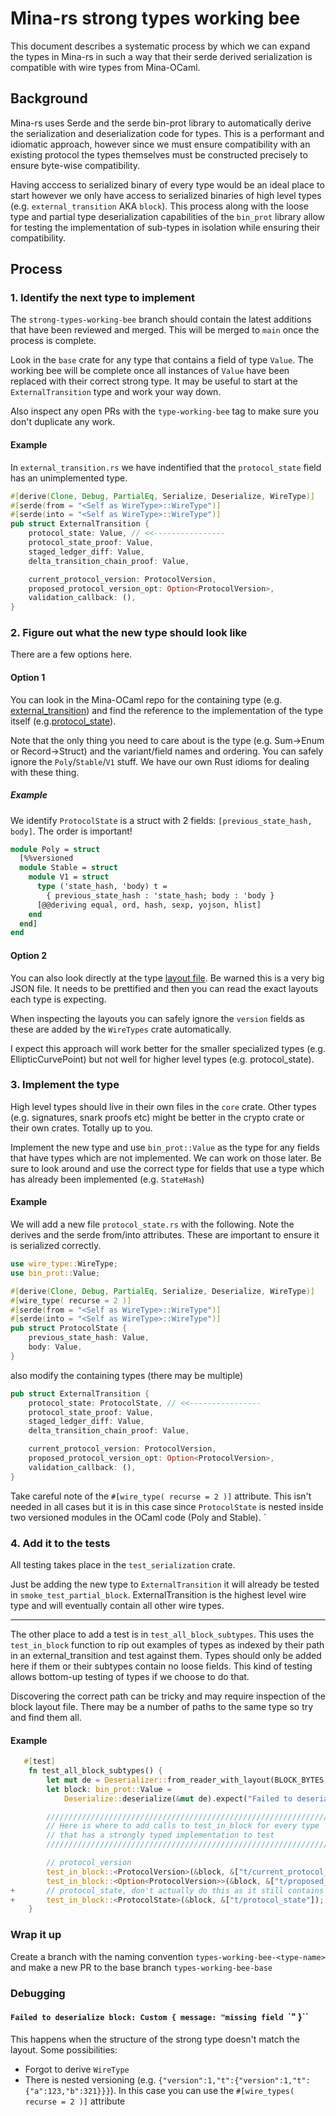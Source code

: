 # Mina-rs strong types working bee

This document describes a systematic process by which we can expand the types in Mina-rs in such a way that their serde derived serialization is compatible with wire types from Mina-OCaml.

## Background

Mina-rs uses Serde and the serde bin-prot library to automatically derive the serialization and deserialization code for types. This is a performant and idiomatic approach, however since we must ensure compatibility with an existing protocol the types themselves must be constructed precisely to ensure byte-wise compatibility.

Having acccess to serialized binary of every type would be an ideal place to start however we only have access to serialized binaries of high level types (e.g. `external_transition` AKA `block`). This process along with the loose type and partial type deserialization capabilities of the `bin_prot` library allow for testing the implementation of sub-types in isolation while ensuring their compatibility.

## Process

### 1. Identify the next type to implement

The `strong-types-working-bee` branch should contain the latest additions that have been reviewed and merged. This will be merged to `main` once the process is complete.

Look in the `base` crate for any type that contains a field of type `Value`. The working bee will be complete once all instances of `Value` have been replaced with their correct strong type. It may be useful to start at the `ExternalTransition` type and work your way down.

Also inspect any open PRs with the `type-working-bee` tag to make sure you don't duplicate any work.

#### Example

In `external_transition.rs` we have indentified that the `protocol_state` field has an unimplemented type.

```rust
#[derive(Clone, Debug, PartialEq, Serialize, Deserialize, WireType)]
#[serde(from = "<Self as WireType>::WireType")]
#[serde(into = "<Self as WireType>::WireType")]
pub struct ExternalTransition {
    protocol_state: Value, // <<----------------
    protocol_state_proof: Value,
    staged_ledger_diff: Value,
    delta_transition_chain_proof: Value,

    current_protocol_version: ProtocolVersion,
    proposed_protocol_version_opt: Option<ProtocolVersion>,
    validation_callback: (),
}
```

### 2. Figure out what the new type should look like

There are a few options here. 

#### Option 1 

You can look in the Mina-OCaml repo for the containing type (e.g. [external_transition](https://github.com/MinaProtocol/mina/blob/develop/src/lib/mina_transition/external_transition.ml)) and find the reference to the implementation of the type itself (e.g.[protocol_state](https://github.com/MinaProtocol/mina/blob/develop/src/lib/mina_state/protocol_state.ml)).  

Note that the only thing you need to care about is the type (e.g. Sum->Enum or Record->Struct) and the variant/field names and ordering. You can safely ignore the `Poly`/`Stable`/`V1` stuff. We have our own Rust idioms for dealing with these thing.

##### Example

We identify `ProtocolState` is a struct with 2 fields: `[previous_state_hash, body]`. The order is important!

```ocaml
module Poly = struct
  [%%versioned
  module Stable = struct
    module V1 = struct
      type ('state_hash, 'body) t =
        { previous_state_hash : 'state_hash; body : 'body }
      [@@deriving equal, ord, hash, sexp, yojson, hlist]
    end
  end]
end
```

#### Option 2

You can also look directly at the type [layout file](https://github.com/ChainSafe/mina-rs/blob/main/layouts/external_transition.json). Be warned this is a very big JSON file. It needs to be prettified and then you can read the exact layouts each type is expecting.

When inspecting the layouts you can safely ignore the `version` fields as these are added by the `WireTypes` crate automatically.

I expect this approach will work better for the smaller specialized types (e.g. EllipticCurvePoint) but not well for higher level types (e.g. protocol_state).


### 3. Implement the type

High level types should live in their own files in the `core` crate. Other types (e.g. signatures, snark proofs etc) might be better in the crypto crate or their own crates. Totally up to you.

Implement the new type and use `bin_prot::Value` as the type for any fields that have types which are not implemented. We can work on those later. Be sure to look around and use the correct type for fields that use a type which has already been implemented (e.g. `StateHash`)

#### Example

We will add a new file `protocol_state.rs` with the following. Note the derives and the serde from/into attributes. These are important to ensure it is serialized correctly.

```rust
use wire_type::WireType;
use bin_prot::Value;

#[derive(Clone, Debug, PartialEq, Serialize, Deserialize, WireType)]
#[wire_type( recurse = 2 )]
#[serde(from = "<Self as WireType>::WireType")]
#[serde(into = "<Self as WireType>::WireType")]
pub struct ProtocolState {
    previous_state_hash: Value,
    body: Value,
}
```

also modify the containing types (there may be multiple)

```rust
pub struct ExternalTransition {
    protocol_state: ProtocolState, // <<----------------
    protocol_state_proof: Value,
    staged_ledger_diff: Value,
    delta_transition_chain_proof: Value,

    current_protocol_version: ProtocolVersion,
    proposed_protocol_version_opt: Option<ProtocolVersion>,
    validation_callback: (),
}
```

Take careful note of the `#[wire_type( recurse = 2 )]` attribute. This isn't needed in all cases but it is in this case since `ProtocolState` is nested inside two versioned modules in the OCaml code (Poly and Stable).
`

### 4. Add it to the tests

All testing takes place in the `test_serialization` crate.

Just be adding the new type to `ExternalTransition` it will already be tested in `smoke_test_partial_block`. ExternalTransition is the highest level wire type and will eventually contain all other wire types.

---

The other place to add a test is in `test_all_block_subtypes`. This uses the `test_in_block` function to rip out examples of types as indexed by their path in an external_transition and test against them. Types should only be added here if them or their subtypes contain no loose fields. This kind of testing allows bottom-up testing of types if we choose to do that. 

Discovering the correct path can be tricky and may require inspection of the block layout file. There may be a number of paths to the same type so try and find them all.

#### Example

```rust
   #[test]
    fn test_all_block_subtypes() {
        let mut de = Deserializer::from_reader_with_layout(BLOCK_BYTES, &BLOCK_RULE);
        let block: bin_prot::Value =
            Deserialize::deserialize(&mut de).expect("Failed to deserialize block");

        ////////////////////////////////////////////////////////////////
        // Here is where to add calls to test_in_block for every type
        // that has a strongly typed implementation to test
        ////////////////////////////////////////////////////////////////

        // protocol_version
        test_in_block::<ProtocolVersion>(&block, &["t/current_protocol_version"]);
        test_in_block::<Option<ProtocolVersion>>(&block, &["t/proposed_protocol_version_opt"]);
+       // protocol_state, don't actually do this as it still contains loose fields
+       test_in_block::<ProtocolState>(&block, &["t/protocol_state"]);
    }
```

### Wrap it up

Create a branch with the naming convention `types-working-bee-<type-name>` and make a new PR to the base branch `types-working-bee-base`

### Debugging

#### `Failed to deserialize block: Custom { message: "missing field `<fieldname>`" }``

This happens when the structure of the strong type doesn't match the layout. Some possibilities:

- Forgot to derive `WireType`
- There is nested versioning (e.g. `{"version":1,"t":{"version":1,"t":{"a":123,"b":321}}}`). In this case you can use the `#[wire_types( recurse = 2 )]` attribute
